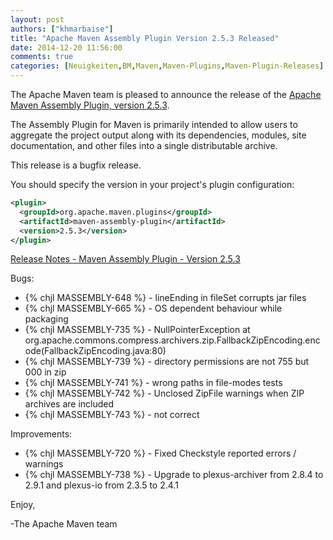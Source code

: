 ```yaml
---
layout: post
authors: ["khmarbaise"]
title: "Apache Maven Assembly Plugin Version 2.5.3 Released"
date: 2014-12-20 11:56:00
comments: true
categories: [Neuigkeiten,BM,Maven,Maven-Plugins,Maven-Plugin-Releases]
---
```

The Apache Maven team is pleased to announce the release of the
[Apache Maven Assembly Plugin, version 2.5.3](http://maven.apache.org/plugins/maven-assembly-plugin/).

The Assembly Plugin for Maven is primarily intended to allow users to aggregate
the project output along with its dependencies, modules, site documentation,
and other files into a single distributable archive.

This release is a bugfix release.

You should specify the version in your project's plugin configuration:

``` xml
<plugin>
  <groupId>org.apache.maven.plugins</groupId>
  <artifactId>maven-assembly-plugin</artifactId>
  <version>2.5.3</version>
</plugin>
```

<!-- more -->

[Release Notes - Maven Assembly Plugin - Version 2.5.3](http://jira.codehaus.org/secure/ReleaseNote.jspa?projectId=11126&version=20790)

Bugs:

 * {% chjl MASSEMBLY-648 %} - lineEnding in fileSet corrupts jar files
 * {% chjl MASSEMBLY-665 %} - OS dependent behaviour while packaging
 * {% chjl MASSEMBLY-735 %} - NullPointerException at org.apache.commons.compress.archivers.zip.FallbackZipEncoding.encode(FallbackZipEncoding.java:80)
 * {% chjl MASSEMBLY-739 %} - directory permissions are not 755 but 000 in zip
 * {% chjl MASSEMBLY-741 %} - wrong paths in file-modes tests
 * {% chjl MASSEMBLY-742 %} - Unclosed ZipFile warnings when ZIP archives are included
 * {% chjl MASSEMBLY-743 %} - <includeBaseDirectory> not correct

Improvements:

 * {% chjl MASSEMBLY-720 %} - Fixed Checkstyle reported errors / warnings
 * {% chjl MASSEMBLY-738 %} - Upgrade to plexus-archiver from 2.8.4 to 2.9.1 and plexus-io from 2.3.5 to 2.4.1


Enjoy,

-The Apache Maven team
